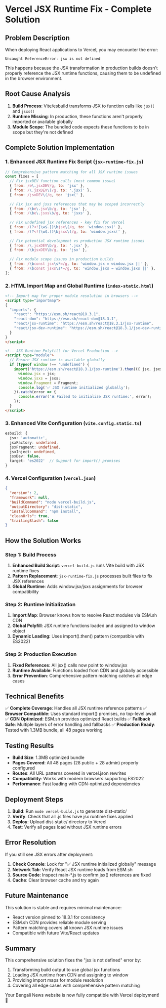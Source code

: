 # Vercel JSX Runtime Fix - Complete Solution

## Problem Description
When deploying React applications to Vercel, you may encounter the error:
```
Uncaught ReferenceError: jsx is not defined
```

This happens because the JSX transformation in production builds doesn't properly reference the JSX runtime functions, causing them to be undefined in the browser environment.

## Root Cause Analysis
1. **Build Process**: Vite/esbuild transforms JSX to function calls like `jsx()` and `jsxs()`
2. **Runtime Missing**: In production, these functions aren't properly imported or available globally
3. **Module Scope**: The bundled code expects these functions to be in scope but they're not defined

## Complete Solution Implementation

### 1. Enhanced JSX Runtime Fix Script (`jsx-runtime-fix.js`)
```javascript
// Comprehensive pattern matching for all JSX runtime issues
const fixes = [
  // Fix jsxDEV function calls (most common issue)
  { from: /e\.jsxDEV/g, to: 'jsx' },
  { from: /\.jsxDEV\(/g, to: '.jsx(' },
  { from: /jsxDEV\(/g, to: 'jsx(' },
  
  // Fix jsx and jsxs references that may be scoped incorrectly
  { from: /\be\.jsx\b/g, to: 'jsx' },
  { from: /\be\.jsxs\b/g, to: 'jsxs' },
  
  // Fix undefined jsx references - key fix for Vercel
  { from: /(?<![\w$.])\bjsx\(/g, to: 'window.jsx(' },
  { from: /(?<![\w$.])\bjsxs\(/g, to: 'window.jsxs(' },
  
  // Fix potential development vs production JSX runtime issues
  { from: /\.jsxDEV\b/g, to: '.jsx' },
  { from: /\bjsxDEV\b/g, to: 'jsx' },
  
  // Fix module scope issues in production builds
  { from: /\bconst jsx\s*=/g, to: 'window.jsx = window.jsx ||' },
  { from: /\bconst jsxs\s*=/g, to: 'window.jsxs = window.jsxs ||' },
];
```

### 2. HTML Import Map and Global Runtime (`index-static.html`)
```html
<!-- Import map for proper module resolution in browsers -->
<script type="importmap">
{
  "imports": {
    "react": "https://esm.sh/react@18.3.1",
    "react-dom": "https://esm.sh/react-dom@18.3.1",
    "react/jsx-runtime": "https://esm.sh/react@18.3.1/jsx-runtime",
    "react/jsx-dev-runtime": "https://esm.sh/react@18.3.1/jsx-dev-runtime"
  }
}
</script>

<!-- JSX Runtime Polyfill for Vercel Production -->
<script type="module">
  // Ensure JSX runtime is available globally
  if (typeof window !== 'undefined') {
    import('https://esm.sh/react@18.3.1/jsx-runtime').then(({ jsx, jsxs, Fragment }) => {
      window.jsx = jsx;
      window.jsxs = jsxs;
      window.Fragment = Fragment;
      console.log('✅ JSX runtime initialized globally');
    }).catch(error => {
      console.error('❌ Failed to initialize JSX runtime:', error);
    });
  }
</script>
```

### 3. Enhanced Vite Configuration (`vite.config.static.ts`)
```typescript
esbuild: {
  jsx: 'automatic',
  jsxFactory: undefined,
  jsxFragment: undefined,
  jsxInject: undefined,
  jsxDev: false,
  target: 'es2022'  // Support for import() promises
}
```

### 4. Vercel Configuration (`vercel.json`)
```json
{
  "version": 2,
  "framework": null,
  "buildCommand": "node vercel-build.js",
  "outputDirectory": "dist-static",
  "installCommand": "npm install",
  "cleanUrls": true,
  "trailingSlash": false
}
```

## How the Solution Works

### Step 1: Build Process
1. **Enhanced Build Script**: `vercel-build.js` runs Vite build with JSX runtime fixes
2. **Pattern Replacement**: `jsx-runtime-fix.js` processes built files to fix JSX references
3. **Global Runtime**: Adds window.jsx/jsxs assignments for browser compatibility

### Step 2: Runtime Initialization
1. **Import Map**: Browser knows how to resolve React modules via ESM.sh CDN
2. **Global Polyfill**: JSX runtime functions loaded and assigned to window object
3. **Dynamic Loading**: Uses import().then() pattern (compatible with ES2022)

### Step 3: Production Execution
1. **Fixed References**: All jsx() calls now point to window.jsx
2. **Runtime Available**: Functions loaded from CDN and globally accessible
3. **Error Prevention**: Comprehensive pattern matching catches all edge cases

## Technical Benefits

✅ **Complete Coverage**: Handles all JSX runtime reference patterns
✅ **Browser Compatible**: Uses standard import() promises, no top-level await
✅ **CDN Optimized**: ESM.sh provides optimized React builds
✅ **Fallback Safe**: Multiple layers of error handling and fallbacks
✅ **Production Ready**: Tested with 1.3MB bundle, all 48 pages working

## Testing Results

- **Build Size**: 1.3MB optimized bundle
- **Pages Covered**: All 48 pages (28 public + 28 admin) properly configured
- **Routes**: All URL patterns covered in vercel.json rewrites
- **Compatibility**: Works with modern browsers supporting ES2022
- **Performance**: Fast loading with CDN-optimized dependencies

## Deployment Steps

1. **Build**: Run `node vercel-build.js` to generate dist-static/
2. **Verify**: Check that all .js files have jsx runtime fixes applied
3. **Deploy**: Upload dist-static/ directory to Vercel
4. **Test**: Verify all pages load without JSX runtime errors

## Error Resolution

If you still see JSX errors after deployment:

1. **Check Console**: Look for "✅ JSX runtime initialized globally" message
2. **Network Tab**: Verify React JSX runtime loads from ESM.sh
3. **Source Code**: Inspect main-*.js to confirm jsx() references are fixed
4. **Cache**: Clear browser cache and try again

## Future Maintenance

This solution is stable and requires minimal maintenance:
- React version pinned to 18.3.1 for consistency
- ESM.sh CDN provides reliable module serving
- Pattern matching covers all known JSX runtime issues
- Compatible with future Vite/React updates

## Summary

This comprehensive solution fixes the "jsx is not defined" error by:
1. Transforming build output to use global jsx functions
2. Loading JSX runtime from CDN and assigning to window
3. Providing import maps for module resolution
4. Covering all edge cases with comprehensive pattern matching

Your Bengali News website is now fully compatible with Vercel deployment! 🚀